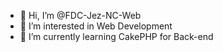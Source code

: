 - 👋 Hi, I’m @FDC-Jez-NC-Web
- 👀 I’m interested in Web Development
- 🌱 I’m currently learning CakePHP for Back-end

<!---
FDC-Jez-NC-Web/FDC-Jez-NC-Web is a ✨ special ✨ repository because its `README.md` (this file) appears on your GitHub profile.
You can click the Preview link to take a look at your changes.
--->
